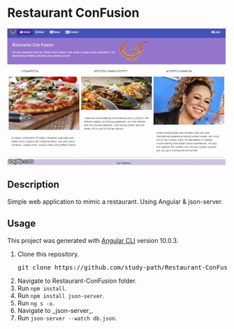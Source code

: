 # Restaurant ConFusion

![](/src/assets/images/4ooac3.gif)

## Description

Simple web application to mimic a restaurant. Using Angular & json-server.

## Usage

This project was generated with [Angular CLI](https://github.com/angular/angular-cli) version 10.0.3.

<ol start="1">
<li>Clone this repository.
<div class="highlight highlight-source-shell"><pre>git clone https://github.com/study-path/Restaurant-ConFusion.git</pre></div>
</li>
<li>Navigate to Restaurant-ConFusion folder.</li>
<li>Run <code>npm install</code>.</li>
<li>Run <code>npm install json-server</code>.</li>
<li>Run <code>ng s -o</code>.</li>
<li>Navigate to _json-server_.</li>
<li>Run <code>json-server --watch db.json</code>.</li>
</ol>
